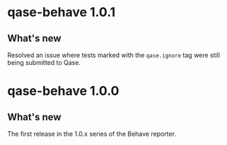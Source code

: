 # qase-behave 1.0.1

## What's new

Resolved an issue where tests marked with the `qase.ignore` tag were still being submitted to Qase.

# qase-behave 1.0.0

## What's new

The first release in the 1.0.x series of the Behave reporter.
